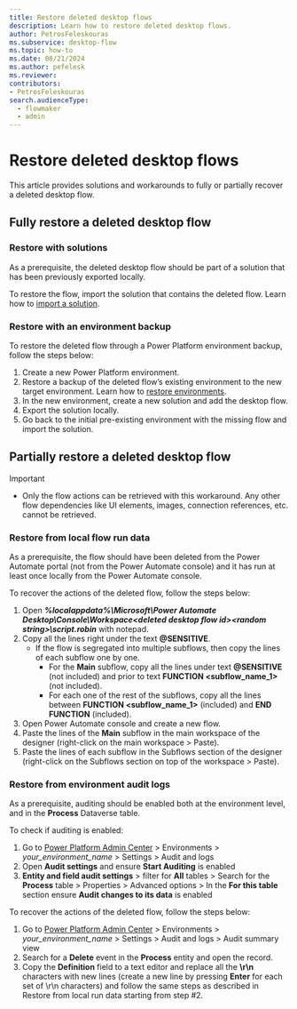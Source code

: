 ```yaml
---
title: Restore deleted desktop flows
description: Learn how to restore deleted desktop flows.
author: PetrosFeleskouras
ms.subservice: desktop-flow
ms.topic: how-to
ms.date: 08/21/2024
ms.author: pefelesk
ms.reviewer: 
contributors:
- PetrosFeleskouras
search.audienceType: 
  - flowmaker
  - admin
---
```

# Restore deleted desktop flows

This article provides solutions and workarounds to fully or partially recover a deleted desktop flow. 

## Fully restore a deleted desktop flow

### Restore with solutions

As a prerequisite, the deleted desktop flow should be part of a solution that has been previously exported locally.

To restore the flow, import the solution that contains the deleted flow. Learn how to [import a solution](https://learn.microsoft.com/en-us/power-automate/import-flow-solution). 

### Restore with an environment backup

To restore the deleted flow through a Power Platform environment backup, follow the steps below: 

1. Create a new Power Platform environment.
1. Restore a backup of the deleted flow’s existing environment to the new target environment. Learn how to [restore environments](https://learn.microsoft.com/en-us/power-platform/admin/backup-restore-environments).
1. In the new environment, create a new solution and add the desktop flow.
1. Export the solution locally.
1. Go back to the initial pre-existing environment with the missing flow and import the solution.

## Partially restore a deleted desktop flow

> [!IMPORTANT]
> - Only the flow actions can be retrieved with this workaround. Any other flow dependencies like UI elements, images, connection references, etc. cannot be retrieved.

### Restore from local flow run data

As a prerequisite, the flow should have been deleted from the Power Automate portal (not from the Power Automate console) and it has run at least once locally from the Power Automate console.

To recover the actions of the deleted flow, follow the steps below: 

1. Open ***%localappdata%\Microsoft\Power Automate Desktop\Console\Workspace\<deleted desktop flow id>\<random string>\script.robin*** with notepad.
1. Copy all the lines right under the text **@SENSITIVE**.
   - If the flow is segregated into multiple subflows, then copy the lines of each subflow one by one.
     - For the **Main** subflow, copy all the lines under text **@SENSITIVE** (not included) and prior to text **FUNCTION <subflow_name_1>** (not included).
     - For each one of the rest of the subflows, copy all the lines between **FUNCTION <subflow_name_1>** (included) and **END FUNCTION** (included). 
1. Open Power Automate console and create a new flow.
1. Paste the lines of the **Main** subflow in the main workspace of the designer (right-click on the main workspace > Paste).
1. Paste the lines of each subflow in the Subflows section of the designer (right-click on the Subflows section on top of the workspace > Paste).

### Restore from environment audit logs 

As a prerequisite, auditing should be enabled both at the environment level, and in the **Process** Dataverse table. 

To check if auditing is enabled:
1. Go to [Power Platform Admin Center](https://aka.ms/ppac) > Environments > *your_environment_name* > Settings > Audit and logs 
1. Open **Audit settings** and ensure **Start Auditing** is enabled 
1. **Entity and field audit settings** > filter for **All** tables > Search for the **Process** table > Properties > Advanced options > In the **For this table** section ensure **Audit changes to its data** is enabled 

To recover the actions of the deleted flow, follow the steps below: 
1. Go to [Power Platform Admin Center](http://aka.ms/ppac) > Environments > *your_environment_name* > Settings > Audit and logs > Audit summary view
1. Search for a **Delete** event in the **Process** entity and open the record. 
1. Copy the **Definition** field to a text editor and replace all the **\r\n** characters with new lines (create a new line by pressing **Enter** for each set of \r\n characters) and follow the same steps as described in Restore from local run data starting from step #2. 
